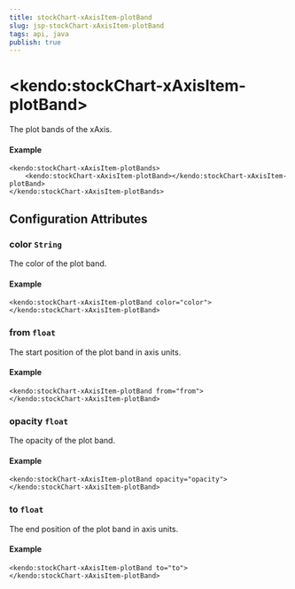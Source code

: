 ```yaml
---
title: stockChart-xAxisItem-plotBand
slug: jsp-stockChart-xAxisItem-plotBand
tags: api, java
publish: true
---
```


# \<kendo:stockChart-xAxisItem-plotBand\>

The plot bands of the xAxis.

#### Example
    <kendo:stockChart-xAxisItem-plotBands>
        <kendo:stockChart-xAxisItem-plotBand></kendo:stockChart-xAxisItem-plotBand>
    </kendo:stockChart-xAxisItem-plotBands>

## Configuration Attributes

### color `String`

The color of the plot band.

#### Example
    <kendo:stockChart-xAxisItem-plotBand color="color">
    </kendo:stockChart-xAxisItem-plotBand>

### from `float`

The start position of the plot band in axis units.

#### Example
    <kendo:stockChart-xAxisItem-plotBand from="from">
    </kendo:stockChart-xAxisItem-plotBand>

### opacity `float`

The opacity of the plot band.

#### Example
    <kendo:stockChart-xAxisItem-plotBand opacity="opacity">
    </kendo:stockChart-xAxisItem-plotBand>

### to `float`

The end position of the plot band in axis units.

#### Example
    <kendo:stockChart-xAxisItem-plotBand to="to">
    </kendo:stockChart-xAxisItem-plotBand>

